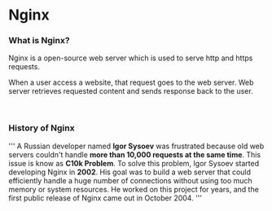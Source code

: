 # Nginx 

### What is Nginx?

Nginx is a open-source web server which is used to serve http and https requests. 

When a user access a website, that request goes to the web server. Web server retrieves requested content and sends response back to the user.

<br>

### History of Nginx

'''
A Russian developer named **Igor Sysoev** was frustrated because old web servers couldn't handle **more than 10,000 requests at the same time**. This issue is know as **C10k Problem**. To solve this problem, Igor Sysoev started developing Nginx in **2002**. His goal was to build a web server that could efficiently handle a huge number of connections without using too much memory or system resources. He worked on this project for years, and the first public release of Nginx came out in October 2004.
'''

<br>

